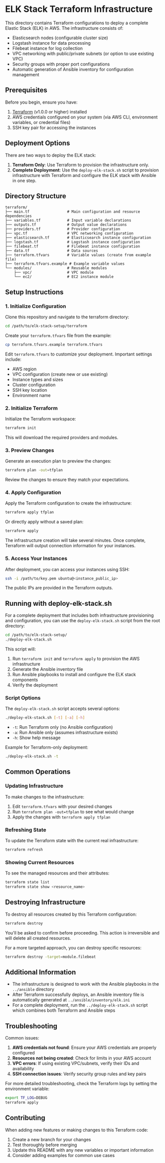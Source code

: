 # ELK Stack Terraform Infrastructure

This directory contains Terraform configurations to deploy a complete Elastic Stack (ELK) in AWS. The infrastructure consists of:

- Elasticsearch nodes (configurable cluster size)
- Logstash instance for data processing
- Filebeat instance for log collection
- VPC networking with public/private subnets (or option to use existing VPC)
- Security groups with proper port configurations
- Automatic generation of Ansible inventory for configuration management

## Prerequisites

Before you begin, ensure you have:

1. [Terraform](https://www.terraform.io/downloads.html) (v1.0.0 or higher) installed
2. AWS credentials configured on your system (via AWS CLI, environment variables, or credential files)
3. SSH key pair for accessing the instances

## Deployment Options

There are two ways to deploy the ELK stack:

1. **Terraform Only**: Use Terraform to provision the infrastructure only.
2. **Complete Deployment**: Use the `deploy-elk-stack.sh` script to provision infrastructure with Terraform and configure the ELK stack with Ansible in one step.

## Directory Structure

```
terraform/
├── main.tf                 # Main configuration and resource dependencies
├── variables.tf            # Input variable declarations
├── outputs.tf              # Output value declarations
├── providers.tf            # Provider configuration
├── vpc.tf                  # VPC networking configuration 
├── elasticsearch.tf        # Elasticsearch instance configuration
├── logstash.tf             # Logstash instance configuration
├── filebeat.tf             # Filebeat instance configuration
├── data.tf                 # Data sources
├── terraform.tfvars        # Variable values (create from example file)
├── terraform.tfvars.example # Example variable values
└── modules/                # Reusable modules
    ├── vpc/                # VPC module
    └── ec2/                # EC2 instance module
```

## Setup Instructions

### 1. Initialize Configuration

Clone this repository and navigate to the terraform directory:

```bash
cd /path/to/elk-stack-setup/terraform
```

Create your `terraform.tfvars` file from the example:

```bash
cp terraform.tfvars.example terraform.tfvars
```

Edit `terraform.tfvars` to customize your deployment. Important settings include:

- AWS region
- VPC configuration (create new or use existing)
- Instance types and sizes
- Cluster configuration
- SSH key location
- Environment name

### 2. Initialize Terraform

Initialize the Terraform workspace:

```bash
terraform init
```

This will download the required providers and modules.

### 3. Preview Changes

Generate an execution plan to preview the changes:

```bash
terraform plan -out=tfplan
```

Review the changes to ensure they match your expectations.

### 4. Apply Configuration

Apply the Terraform configuration to create the infrastructure:

```bash
terraform apply tfplan
```

Or directly apply without a saved plan:

```bash
terraform apply
```

The infrastructure creation will take several minutes. Once complete, Terraform will output connection information for your instances.

### 5. Access Your Instances

After deployment, you can access your instances using SSH:

```bash
ssh -i /path/to/key.pem ubuntu@<instance_public_ip>
```

The public IPs are provided in the Terraform outputs.

## Running with deploy-elk-stack.sh

For a complete deployment that includes both infrastructure provisioning and configuration, you can use the `deploy-elk-stack.sh` script from the root directory:

```bash
cd /path/to/elk-stack-setup/
./deploy-elk-stack.sh
```

This script will:

1. Run `terraform init` and `terraform apply` to provision the AWS infrastructure
2. Generate the Ansible inventory file
3. Run Ansible playbooks to install and configure the ELK stack components
4. Verify the deployment

### Script Options

The `deploy-elk-stack.sh` script accepts several options:

```bash
./deploy-elk-stack.sh [-t] [-a] [-h]
```

- `-t`: Run Terraform only (no Ansible configuration)
- `-a`: Run Ansible only (assumes infrastructure exists)
- `-h`: Show help message

Example for Terraform-only deployment:
```bash
./deploy-elk-stack.sh -t
```

## Common Operations

### Updating Infrastructure

To make changes to the infrastructure:

1. Edit `terraform.tfvars` with your desired changes
2. Run `terraform plan -out=tfplan` to see what would change
3. Apply the changes with `terraform apply tfplan`

### Refreshing State

To update the Terraform state with the current real infrastructure:

```bash
terraform refresh
```

### Showing Current Resources

To see the managed resources and their attributes:

```bash
terraform state list
terraform state show <resource_name>
```

## Destroying Infrastructure

To destroy all resources created by this Terraform configuration:

```bash
terraform destroy
```

You'll be asked to confirm before proceeding. This action is irreversible and will delete all created resources.

For a more targeted approach, you can destroy specific resources:

```bash
terraform destroy -target=module.filebeat
```

## Additional Information

- The infrastructure is designed to work with the Ansible playbooks in the `../ansible` directory
- After Terraform successfully deploys, an Ansible inventory file is automatically generated at `../ansible/inventory/elk.ini`
- For a complete deployment, run the `../deploy-elk-stack.sh` script which combines both Terraform and Ansible steps

## Troubleshooting

Common issues:

1. **AWS credentials not found**: Ensure your AWS credentials are properly configured
2. **Resources not being created**: Check for limits in your AWS account
3. **VPC errors**: If using existing VPC/subnets, verify their IDs and availability 
4. **SSH connection issues**: Verify security group rules and key pairs

For more detailed troubleshooting, check the Terraform logs by setting the environment variable:

```bash
export TF_LOG=DEBUG
terraform apply
```

## Contributing

When adding new features or making changes to this Terraform code:

1. Create a new branch for your changes
2. Test thoroughly before merging
3. Update this README with any new variables or important information
4. Consider adding examples for common use cases

